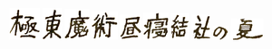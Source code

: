 $~$ $~$ $~$ $~$ $~$ $~$![image](https://github.com/RemHero/RemHero/blob/main/png/rikka/%E5%9B%BE%E5%B1%82%201.png) ![image](https://github.com/RemHero/RemHero/blob/main/png/rikka/%E5%9B%BE%E5%B1%82%202.png) ![image](https://github.com/RemHero/RemHero/blob/main/png/rikka/%E5%9B%BE%E5%B1%82%203.png) ![image](https://github.com/RemHero/RemHero/blob/main/png/rikka/%E5%9B%BE%E5%B1%82%204.png) ![image](https://github.com/RemHero/RemHero/blob/main/png/rikka/%E5%9B%BE%E5%B1%82%205.png) ![image](https://github.com/RemHero/RemHero/blob/main/png/rikka/%E5%9B%BE%E5%B1%82%206.png) ![image](https://github.com/RemHero/RemHero/blob/main/png/rikka/%E5%9B%BE%E5%B1%82%207.png) ![image](https://github.com/RemHero/RemHero/blob/main/png/rikka/%E5%9B%BE%E5%B1%82%208.png) ![image](https://github.com/RemHero/RemHero/blob/main/png/rikka/%E5%9B%BE%E5%B1%82%209.png) ![image](https://github.com/RemHero/RemHero/blob/main/png/rikka/%E5%9B%BE%E5%B1%82%2010.png)


<!--
**RemHero/RemHero** is a ✨ _special_ ✨ repository because its `README.md` (this file) appears on your GitHub profile.

Here are some ideas to get you started:

- 🔭 I’m currently working on ...
- 🌱 I’m currently learning ...
- 👯 I’m looking to collaborate on ...
- 🤔 I’m looking for help with ...
- 💬 Ask me about ...
- 📫 How to reach me: ...
- 😄 Pronouns: ...
- ⚡ Fun fact: ...
-->
